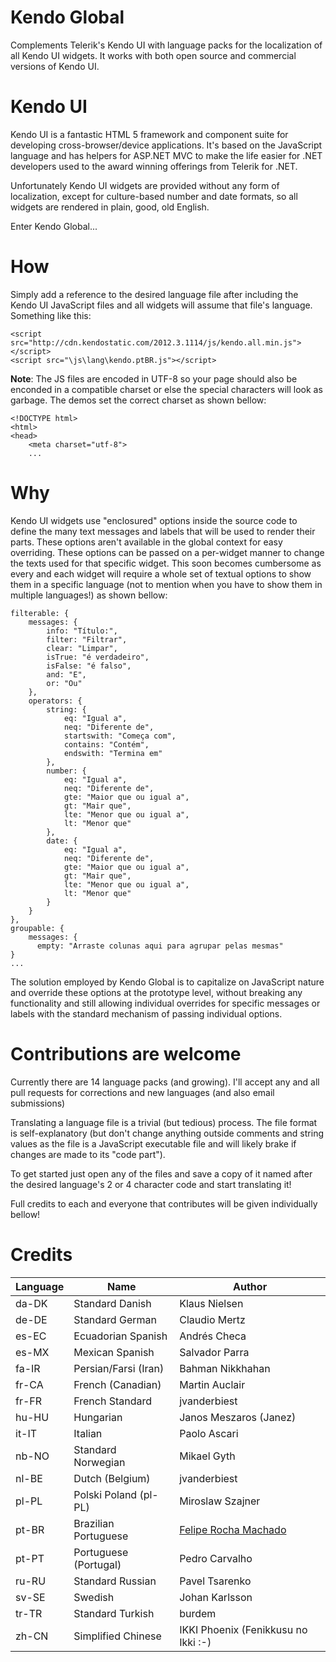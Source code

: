 Kendo Global
============

Complements Telerik's Kendo UI with language packs for the localization of all 
Kendo UI widgets. It works with both open source and commercial versions of Kendo UI.

Kendo UI
========

Kendo UI is a fantastic HTML 5 framework and component suite for developing 
cross-browser/device applications. It's based on the JavaScript language and has
helpers for ASP.NET MVC to make the life easier for .NET developers used to the
award winning offerings from Telerik for .NET.

Unfortunately Kendo UI widgets are provided without any form of localization,
except for culture-based number and date formats, so all widgets are rendered 
in plain, good, old English.

Enter Kendo Global...

How
===

Simply add a reference to the desired language file after including the Kendo UI
JavaScript files and all widgets will assume that file's language. Something
like this: 

    <script src="http://cdn.kendostatic.com/2012.3.1114/js/kendo.all.min.js"></script>
    <script src="\js\lang\kendo.ptBR.js"></script>
    
**Note**: The JS files are encoded in UTF-8 so your page should also be enconded
in a compatible charset or else the special characters will look as garbage.
The demos set the correct charset as shown bellow:

    <!DOCTYPE html>
    <html>
    <head>
        <meta charset="utf-8"> 
        ...   

Why
===

Kendo UI widgets use "enclosured" options inside the source code to define the 
many text messages and labels that will be used to render their parts. These 
options aren't available in the global context for easy overriding. These options
can be passed on a per-widget manner to change the texts used for that specific 
widget. This soon becomes cumbersome as every and each widget will require 
a whole set of textual options to show them in a specific language (not to 
mention when you have to show them in multiple languages!) as shown bellow:

    filterable: {
        messages: {
            info: "Título:", 
            filter: "Filtrar", 
            clear: "Limpar", 
            isTrue: "é verdadeiro", 
            isFalse: "é falso", 
            and: "E",
            or: "Ou"
        },
        operators: {
            string: {
                eq: "Igual a",
                neq: "Diferente de",
                startswith: "Começa com",
                contains: "Contém",
                endswith: "Termina em"
            },
            number: {
                eq: "Igual a",
                neq: "Diferente de",
                gte: "Maior que ou igual a",
                gt: "Mair que",
                lte: "Menor que ou igual a",
                lt: "Menor que"
            },
            date: {
                eq: "Igual a",
                neq: "Diferente de",
                gte: "Maior que ou igual a",
                gt: "Mair que",
                lte: "Menor que ou igual a",
                lt: "Menor que"
            }
        }
    },
    groupable: {
        messages: {
          empty: "Arraste colunas aqui para agrupar pelas mesmas"
    }
    ...

The solution employed by Kendo Global is to capitalize on JavaScript nature and 
override these options at the prototype level, without breaking any 
functionality and still allowing individual overrides for specific messages or
labels with the standard mechanism of passing individual options.      

Contributions are welcome
=========================

Currently there are 14 language packs (and growing). I'll accept any and 
all pull requests for corrections and new languages (and also email submissions)

Translating a language file is a trivial (but tedious) process. The file format
is self-explanatory (but don't change anything outside comments and string 
values as the file is a JavaScript executable file and will likely brake if 
changes are made to its "code part"). 

To get started just open any of the files and save a copy of it named after the 
desired language's 2 or 4 character code and start translating it! 

Full credits to each and everyone that contributes will be given individually
bellow! 

Credits
=======

| Language | Name                       | Author                                                    |
| -------- | -------------------------- | --------------------------------------------------------- |
| da-DK    | Standard Danish            | Klaus Nielsen                                             |
| de-DE    | Standard German            | Claudio Mertz                                             |
| es-EC    | Ecuadorian Spanish         | Andrés Checa                                              |
| es-MX    | Mexican Spanish            | Salvador Parra                                            |
| fa-IR    | Persian/Farsi (Iran)       | Bahman Nikkhahan                                          |
| fr-CA    | French (Canadian)          | Martin Auclair                                            |
| fr-FR    | French Standard            | jvanderbiest                                              |
| hu-HU    | Hungarian                  | Janos Meszaros (Janez)                                    |
| it-IT    | Italian                    | Paolo Ascari                                              |
| nb-NO    | Standard Norwegian         | Mikael Gyth                                               |
| nl-BE    | Dutch (Belgium)            | jvanderbiest                                              |
| pl-PL    | Polski Poland (pl-PL)      | Miroslaw Szajner                                          |
| pt-BR    | Brazilian Portuguese       | [Felipe Rocha Machado](http://feliperochamachado.com.br)  |
| pt-PT    | Portuguese (Portugal)      | Pedro Carvalho                                            |
| ru-RU    | Standard Russian           | Pavel Tsarenko                                            |
| sv-SE    | Swedish                    | Johan Karlsson                                            |
| tr-TR    | Standard Turkish           | burdem                                                    |
| zh-CN    | Simplified Chinese         | IKKI Phoenix (Fenikkusu no Ikki :-)                       |
